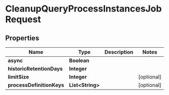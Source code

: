 
# CleanupQueryProcessInstancesJobRequest

## Properties
Name | Type | Description | Notes
------------ | ------------- | ------------- | -------------
**async** | **Boolean** |  | 
**historicRetentionDays** | **Integer** |  | 
**limitSize** | **Integer** |  |  [optional]
**processDefinitionKeys** | **List&lt;String&gt;** |  |  [optional]



